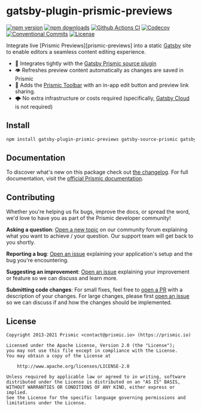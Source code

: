 # gatsby-plugin-prismic-previews

[![npm version][npm-version-src]][npm-version-href]
[![npm downloads][npm-downloads-src]][npm-downloads-href]
[![Github Actions CI][github-actions-ci-src]][github-actions-ci-href]
[![Codecov][codecov-src]][codecov-href]
[![Conventional Commits][conventional-commits-src]][conventional-commits-href]
[![License][license-src]][license-href]

Integrate live [Prismic Previews][prismic-previews] into a static [Gatsby][gatsby] site to enable editors a seamless content editing experience.

- 🤝 Integrates tightly with the [Gatsby Prismic source plugin][gatsby-source-prismic]
- 👁 Refreshes preview content automatically as changes are saved in Prismic
- 🚅 Adds the [Prismic Toolbar][prismic-toolbar] with an in-app edit button and preview link sharing.
- 🌩 No extra infrastructure or costs required (specifically, [Gatsby Cloud][gatsby-cloud] is not required)

## Install

```bash
npm install gatsby-plugin-prismic-previews gatsby-source-prismic gatsby-plugin-image
```

## Documentation

To discover what's new on this package check out [the changelog][changelog]. For full documentation, visit the [official Prismic documentation][prismic-docs].

## Contributing

Whether you're helping us fix bugs, improve the docs, or spread the word, we'd love to have you as part of the Prismic developer community!

**Asking a question**: [Open a new topic][forum-question] on our community forum explaining what you want to achieve / your question. Our support team will get back to you shortly.

**Reporting a bug**: [Open an issue][repo-bug-report] explaining your application's setup and the bug you're encountering.

**Suggesting an improvement**: [Open an issue][repo-feature-request] explaining your improvement or feature so we can discuss and learn more.

**Submitting code changes**: For small fixes, feel free to [open a PR][repo-pull-requests] with a description of your changes. For large changes, please first [open an issue][repo-feature-request] so we can discuss if and how the changes should be implemented.

## License

```
Copyright 2013-2021 Prismic <contact@prismic.io> (https://prismic.io)

Licensed under the Apache License, Version 2.0 (the "License");
you may not use this file except in compliance with the License.
You may obtain a copy of the License at

    http://www.apache.org/licenses/LICENSE-2.0

Unless required by applicable law or agreed to in writing, software
distributed under the License is distributed on an "AS IS" BASIS,
WITHOUT WARRANTIES OR CONDITIONS OF ANY KIND, either express or implied.
See the License for the specific language governing permissions and
limitations under the License.
```

<!-- Links -->

[prismic]: https://prismic.io
[gatsby]: https://www.gatsbyjs.com/
[gatsby-source-prismic]: https://github.com/angeloashmore/gatsby-source-prismic/tree/main/packages/gatsby-source-prismic
[prismic-toolbar]: https://prismic.io/docs/technologies/previews-and-the-prismic-toolbar-javascript
[gatsby-cloud]: https://www.gatsbyjs.com/products/cloud/

<!-- TODO: Replace link with a more useful one if available -->

[prismic-docs]: https://prismic.io/docs/technologies/gatsby
[changelog]: https://github.com/angeloashmore/gatsby-source-prismic/blob/main/CHANGELOG.md

<!-- TODO: Replace link with a more useful one if available -->

[forum-question]: https://community.prismic.io
[repo-bug-report]: https://github.com/angeloashmore/gatsby-source-prismic/issues/new?assignees=&labels=bug&template=bug_report.md&title=
[repo-feature-request]: https://github.com/angeloashmore/gatsby-source-prismic/issues/new?assignees=&labels=enhancement&template=feature_request.md&title=
[repo-pull-requests]: https://github.com/angeloashmore/gatsby-source-prismic/pulls

<!-- Badges -->

[npm-version-src]: https://img.shields.io/npm/v/gatsby-plugin-prismic-previews/latest.svg
[npm-version-href]: https://npmjs.com/package/gatsby-plugin-prismic-previews
[npm-downloads-src]: https://img.shields.io/npm/dm/gatsby-plugin-prismic-previews.svg
[npm-downloads-href]: https://npmjs.com/package/gatsby-plugin-prismic-previews
[github-actions-ci-src]: https://github.com/angeloashmore/gatsby-source-prismic/workflows/ci/badge.svg
[github-actions-ci-href]: https://github.com/angeloashmore/gatsby-source-prismic/actions?query=workflow%3Aci
[codecov-src]: https://img.shields.io/codecov/c/github/angeloashmore/gatsby-source-prismic.svg
[codecov-href]: https://codecov.io/gh/angeloashmore/gatsby-source-prismic
[conventional-commits-src]: https://img.shields.io/badge/Conventional%20Commits-1.0.0-yellow.svg
[conventional-commits-href]: https://conventionalcommits.org
[license-src]: https://img.shields.io/npm/l/gatsby-plugin-prismic-previews.svg
[license-href]: https://npmjs.com/package/gatsby-plugin-prismic-previews
